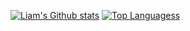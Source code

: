 <!--### Hi there 👋-->

[![Liam's Github stats](https://github-readme-stats.vercel.app/api?username=liam-mack&count_private=true&show_icons=true&theme=yeblu)](https://github.com/liam-mack)
[![Top Languagess](https://github-readme-stats.vercel.app/api/top-langs/?username=liam-mack&hide=handlebars&theme=yeblu)](https://github.com/liam-mack/github-readme-stats)

<!--
**liam-mack/liam-mack** is a ✨ _special_ ✨ repository because its `README.md` (this file) appears on your GitHub profile.

Here are some ideas to get you started:

- 🔭 I’m currently working on ...
- 🌱 I’m currently learning ...
- 👯 I’m looking to collaborate on ...
- 🤔 I’m looking for help with ...
- 💬 Ask me about ...
- 📫 How to reach me: ...
- 😄 Pronouns: ...
- ⚡ Fun fact: ...
-->
